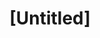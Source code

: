 ---
pid: LLP234
title: "[Untitled]"
location_transcription: 4618 Reach St
zipcode: '19120'
outside_phl: 
neighborhood: Logan,Olney
age: '11'
age_range: 6-13
instagram: 
image_file_name: LLP_234.jpg
proposal_transcription: |-
  LI
  KE
topic: Art,Love
topic_summary: 0, 0
type: Sculpture Statue
keywords_other: love statue, like
credit: Jaden Bran
image_labels: 
twitter: 
facebook: 
permalink: "/monuments/llp234/"
layout: item-page
---